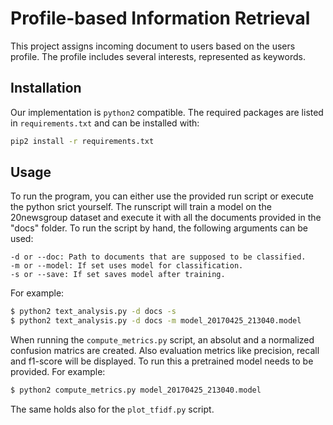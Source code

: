 # Profile-based Information Retrieval
This project assigns incoming document to users based on the users profile. The profile includes several interests, represented as keywords.

## Installation
Our implementation is `python2` compatible. The required packages are listed in `requirements.txt` and can be installed with:
```sh
pip2 install -r requirements.txt
```

## Usage
To run the program, you can either use the provided run script or execute the python srict yourself. The runscript will train a model on the 20newsgroup dataset and execute it with all the documents provided in the "docs" folder. 
To run the script by hand, the following arguments can be used:
```
-d or --doc: Path to documents that are supposed to be classified.
-m or --model: If set uses model for classification.
-s or --save: If set saves model after training.
```
For example:
```sh
$ python2 text_analysis.py -d docs -s
$ python2 text_analysis.py -d docs -m model_20170425_213040.model
```

When running the `compute_metrics.py` script, an absolut and a normalized confusion matrics are created. Also evaluation metrics like precision, recall and f1-score will be displayed. To run this a pretrained model needs to be provided. 
For example:
```sh
$ python2 compute_metrics.py model_20170425_213040.model
```

The same holds also for the `plot_tfidf.py` script.

